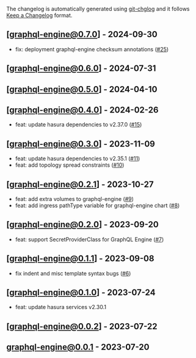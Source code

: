 The changelog is automatically generated using [git-chglog](https://github.com/git-chglog/git-chglog) and it follows [Keep a Changelog](https://keepachangelog.com) format.


<a name="graphql-engine@0.7.0"></a>
## [graphql-engine@0.7.0] - 2024-09-30
- fix: deployment graphql-engine checksum annotations ([#25](https://github.com/hasura/helm-charts/issues/25))

<a name="graphql-engine@0.6.0"></a>
## [graphql-engine@0.6.0] - 2024-07-31

<a name="graphql-engine@0.5.0"></a>
## [graphql-engine@0.5.0] - 2024-04-10

<a name="graphql-engine@0.4.0"></a>
## [graphql-engine@0.4.0] - 2024-02-26
- feat: update hasura dependencies to v2.37.0 ([#15](https://github.com/hasura/helm-charts/issues/15))

<a name="graphql-engine@0.3.0"></a>
## [graphql-engine@0.3.0] - 2023-11-09
- feat: update hasura dependencies to v2.35.1 ([#11](https://github.com/hasura/helm-charts/issues/11))
- feat: add topology spread constraints ([#10](https://github.com/hasura/helm-charts/issues/10))

<a name="graphql-engine@0.2.1"></a>
## [graphql-engine@0.2.1] - 2023-10-27
- feat: add extra volumes to graphql-engine ([#9](https://github.com/hasura/helm-charts/issues/9))
- feat: add ingress pathType variable for graphql-engine chart ([#8](https://github.com/hasura/helm-charts/issues/8))

<a name="graphql-engine@0.2.0"></a>
## [graphql-engine@0.2.0] - 2023-09-20
- feat: support SecretProviderClass for GraphQL Engine ([#7](https://github.com/hasura/helm-charts/issues/7))

<a name="graphql-engine@0.1.1"></a>
## [graphql-engine@0.1.1] - 2023-09-08
- fix indent and misc template syntax bugs ([#6](https://github.com/hasura/helm-charts/issues/6))

<a name="graphql-engine@0.1.0"></a>
## [graphql-engine@0.1.0] - 2023-07-24
- feat: update hasura services v2.30.1

<a name="graphql-engine@0.0.2"></a>
## [graphql-engine@0.0.2] - 2023-07-22

<a name="graphql-engine@0.0.1"></a>
## graphql-engine@0.0.1 - 2023-07-20
